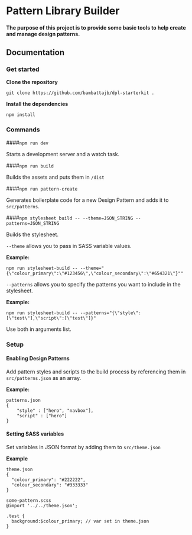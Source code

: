 # Pattern Library Builder
#### The purpose of this project is to provide some basic tools to help create and manage design patterns. 

## Documentation

### Get started

**Clone the repository**

`git clone https://github.com/bambattajb/dpl-starterkit .`

**Install the dependencies**

`npm install`

### Commands

####``npm run dev``

Starts a development server and a watch task.

####``npm run build``

Builds the assets and puts them in `/dist`

####``npm run pattern-create``

Generates boilerplate code for a new Design Pattern and adds it to `src/patterns`.

####``npm stylesheet build -- --theme=JSON_STRING --patterns=JSON_STRING``

Builds the stylesheet.

`--theme` allows you to pass in SASS variable values. 

**Example:**

``npm run stylesheet-build -- --theme="{\"colour_primary\":\"#123456\",\"colour_secondary\":\"#654321\"}""``

`--patterns` allows you to specify the patterns you want to include in the stylesheet. 

**Example:**

``npm run stylesheet-build -- --patterns="{\"style\":[\"test\"],\"script\":[\"test\"]}"``

Use both in arguments list. 

### Setup
#### Enabling Design Patterns
Add pattern styles and scripts to the build process by referencing them in `src/patterns.json` as an array. 

**Example:**

````
patterns.json
{
    "style" : ["hero", "navbox"],
    "script" : ["hero"]
}
````

#### Setting SASS variables
Set variables in JSON format by adding them to `src/theme.json`

**Example**

````
theme.json
{
  "colour_primary": "#222222",
  "colour_secondary": "#333333"
}
````

````
some-pattern.scss
@import '../../theme.json';

.test {
  background:$colour_primary; // var set in theme.json
}

````
